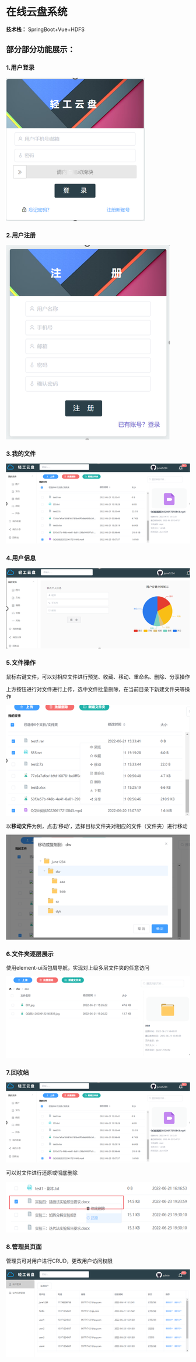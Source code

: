 # 在线云盘系统

**技术栈：** SpringBoot+Vue+HDFS

## **部分部分功能展示：**

### 1.用户登录

![](https://github.com/tolfinn/online-cloud-disk/blob/main/img/login.png)

### 2.用户注册

![](https://github.com/tolfinn/online-cloud-disk/blob/main/img/register.png)

### 3.我的文件

![](https://github.com/tolfinn/online-cloud-disk/blob/main/img/myfile.png)

### 4.用户信息

![](https://github.com/tolfinn/online-cloud-disk/blob/main/img/user_info.png)

### 5.文件操作

鼠标右键文件，可以对相应文件进行预览、收藏、移动、重命名、删除、分享操作

上方按钮进行对文件进行上传，选中文件批量删除，在当前目录下新建文件夹等操作

![](https://github.com/tolfinn/online-cloud-disk/blob/main/img/user_operate.png)

以**移动文件**为例，点击‘移动’，选择目标文件夹对相应的文件（文件夹）进行移动

![](https://github.com/tolfinn/online-cloud-disk/blob/main/img/rm_file.png)

### 6.文件夹逐层展示

使用element-ui面包屑导航，实现对上级多层文件夹的任意访问

![](https://github.com/tolfinn/online-cloud-disk/blob/main/img/show_file.png)

### 7.回收站

![](https://github.com/tolfinn/online-cloud-disk/blob/main/img/myfile.png)

可以对文件进行还原或彻底删除

![](https://github.com/tolfinn/online-cloud-disk/blob/main/img/recyclebin2.png)

### **8.管理员页面**

管理员可对用户进行CRUD，更改用户访问权限

![](https://github.com/tolfinn/online-cloud-disk/blob/main/img/admin.png)

